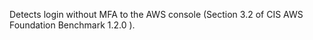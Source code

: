 Detects login without MFA to the AWS console (Section 3.2 of CIS AWS Foundation Benchmark 1.2.0 ).

